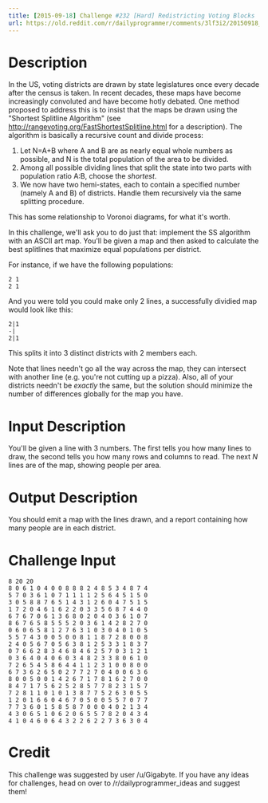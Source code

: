 ```yaml
---
title: [2015-09-18] Challenge #232 [Hard] Redistricting Voting Blocks
url: https://old.reddit.com/r/dailyprogrammer/comments/3lf3i2/20150918_challenge_232_hard_redistricting_voting/
---
```


# Description

In the US, voting districts are drawn by state legislatures once every decade after the census is taken. In recent decades, these maps have become increasingly convoluted and have become hotly debated. One method proposed to address this is to insist that the maps be drawn using the "Shortest Splitline Algorithm" (see http://rangevoting.org/FastShortestSplitline.html for a description). The algorithm is basically a recursive count and divide process:

1. Let N=A+B where A and B are as nearly equal whole numbers as possible, and N is the total population of the area to be divided.
2. Among all possible dividing lines that split the state into two parts with population ratio A:B, choose the *shortest*.
3. We now have two hemi-states, each to contain a specified number (namely A and B) of districts. Handle them recursively via the same splitting procedure.

This has some relationship to Voronoi diagrams, for what it's worth. 

In this challenge, we'll ask you to do just that: implement the SS algorithm with an ASCII art map. You'll be given a map and then asked to calculate the best splitlines that maximize equal populations per district. 

For instance, if we have the following populations:

	2 1
	2 1

And you were told you could make only 2 lines, a successfully dividied map would look like this:

	2|1
	-|
	2|1

This splits it into 3 distinct districts with 2 members each. 

Note that lines needn't go all the way across the map, they can intersect with another line (e.g. you're not cutting up a pizza). Also, all of your districts needn't be *exactly* the same, but the solution should minimize the number of differences globally for the map you have. 

# Input Description

You'll be given a line with 3 numbers. The first tells you how many lines to draw, the second tells you how many rows and columns to read. The next *N* lines are of the map, showing people per area. 

# Output Description

You should emit a map with the lines drawn, and a report containing how many people are in each district. 

# Challenge Input

	8 20 20 
	8 0 6 1 0 4 0 0 8 8 8 2 4 8 5 3 4 8 7 4
	5 7 0 3 6 1 0 7 1 1 1 1 2 5 6 4 5 1 5 0
	3 0 5 8 8 7 6 5 1 4 3 1 2 6 0 4 7 5 1 5
	1 7 2 0 4 6 1 6 2 2 0 3 3 5 6 8 7 4 4 0
	6 7 6 7 0 6 1 3 6 8 0 2 0 4 0 3 6 1 0 7
	8 6 7 6 5 8 5 5 5 2 0 3 6 1 4 2 8 2 7 0
	0 6 0 6 5 8 1 2 7 6 3 1 0 3 0 4 0 1 0 5
	5 5 7 4 3 0 0 5 0 0 8 1 1 8 7 2 8 0 0 8
	2 4 0 5 6 7 0 5 6 3 8 1 2 5 3 3 1 8 3 7
	0 7 6 6 2 8 3 4 6 8 4 6 2 5 7 0 3 1 2 1
	0 3 6 4 0 4 0 6 0 3 4 8 2 3 3 8 0 6 1 0
	7 2 6 5 4 5 8 6 4 4 1 1 2 3 1 0 0 8 0 0
	6 7 3 6 2 6 5 0 2 7 7 2 7 0 4 0 0 6 3 6
	8 0 0 5 0 0 1 4 2 6 7 1 7 8 1 6 2 7 0 0
	8 4 7 1 7 5 6 2 5 2 8 5 7 7 8 2 3 1 5 7
	7 2 8 1 1 0 1 0 1 3 8 7 7 5 2 6 3 0 5 5
	1 2 0 1 6 6 0 4 6 7 0 5 0 0 5 5 7 0 7 7
	7 7 3 6 0 1 5 8 5 8 7 0 0 0 4 0 2 1 3 4
	4 3 0 6 5 1 0 6 2 0 6 5 5 7 8 2 0 4 3 4
	4 1 0 4 6 0 6 4 3 2 2 6 2 2 7 3 6 3 0 4

# Credit

This challenge was suggested by user /u/Gigabyte. If you have any ideas for challenges, head on over to /r/dailyprogrammer_ideas and suggest them! 
